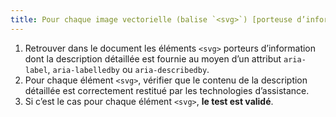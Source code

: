 ```yaml
---
title: Pour chaque image vectorielle (balise `<svg>`) [porteuse d’information](#image-porteuse-d-information), ayant une [description détaillée](#description-detaillee-image), la référence éventuelle à la [description détaillée](#description-detaillee-image) dans l’attribut WAI-ARIA `aria-label` et la [description détaillée](#description-detaillee-image) associée par l’attribut WAI-ARIA `aria-labelledby` ou `aria-describedby` sont-elles correctement restituées par les technologies d’assistance ?
---
```


1. Retrouver dans le document les éléments `<svg>` porteurs d’information dont la description détaillée est fournie au moyen d’un attribut `aria-label`, `aria-labelledby` ou `aria-describedby`.
2. Pour chaque élément `<svg>`, vérifier que le contenu de la description détaillée est correctement restitué par les technologies d’assistance.
3. Si c’est le cas pour chaque élément `<svg>`, **le test est validé**.
